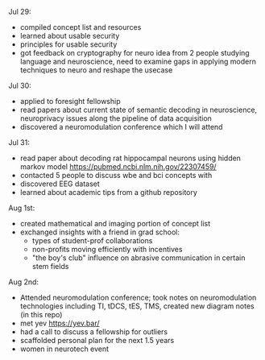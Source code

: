 Jul 29:
- compiled concept list and resources
- learned about usable security
- principles for usable security
- got feedback on cryptography for neuro idea from 2 people studying language and neuroscience, need to examine gaps in applying modern techniques to neuro and reshape the usecase   

Jul 30:
- applied to foresight fellowship
- read papers about current state of semantic decoding in neuroscience, neuroprivacy issues along the pipeline of data acquisition
- discovered a neuromodulation conference which I will attend   

Jul 31:
- read paper about decoding rat hippocampal neurons using hidden markov model https://pubmed.ncbi.nlm.nih.gov/22307459/
- contacted 5 people to discuss wbe and bci concepts with
- discovered EEG dataset
- learned about academic tips from a github repository   


Aug 1st:
- created mathematical and imaging portion of concept list
- exchanged insights with a friend in grad school: 
	- types of student-prof collaborations
	- non-profits moving efficiently with incentives
	- "the boy's club" influence on abrasive communication in certain stem fields

Aug 2nd:
- Attended neuromodulation conference; took notes on neuromodulation technologies including TI, tDCS, tES, TMS, created new diagram notes (in this repo)
- met yev https://yev.bar/
- had a call to discuss a fellowship for outliers
- scaffolded personal plan for the next 1.5 years
- women in neurotech event